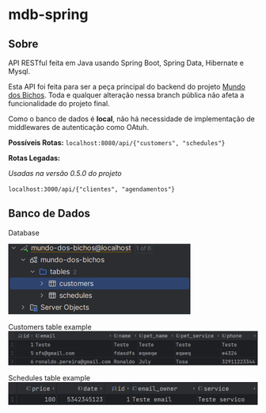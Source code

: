 # mdb-spring

## Sobre
API RESTful feita em Java usando Spring Boot, Spring Data, Hibernate e Mysql.

Esta API foi feita para ser a peça principal do backend do projeto [Mundo dos Bichos](https://github.com/maccuci/mundo-dos-bichos/).
Toda e qualquer alteração nessa branch pública não afeta a funcionalidade do projeto final.

Como o banco de dados é **local**, não há necessidade de implementação de middlewares de autenticação como OAtuh.

**Possíveis Rotas:**
``localhost:8080/api/{"customers", "schedules"}``

**Rotas Legadas:**

_Usadas na versão 0.5.0 do projeto_

``localhost:3000/api/{"clientes", "agendamentos"}``

## Banco de Dados

Database

![db](./assets/db.png)

Customers table example
![customers](./assets/customers.png)

Schedules table example
![schedules](./assets/schedules.png)